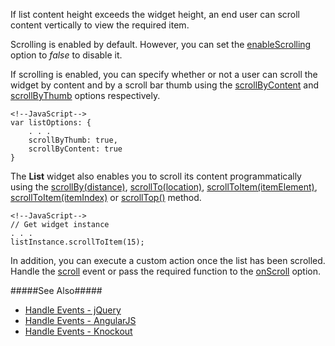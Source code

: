 If list content height exceeds the widget height, an end user can scroll content vertically to view the required item.

Scrolling is enabled by default. However, you can set the [enableScrolling](/api-reference/10%20UI%20Widgets/dxList/1%20Configuration/scrollingEnabled.md '/Documentation/ApiReference/UI_Widgets/dxList/Configuration/#scrollingEnabled') option to *false* to disable it.

If scrolling is enabled, you can specify whether or not a user can scroll the widget by content and by a scroll bar thumb using the [scrollByContent](/api-reference/10%20UI%20Widgets/dxList/1%20Configuration/scrollByContent.md '/Documentation/ApiReference/UI_Widgets/dxList/Configuration/#scrollByContent') and [scrollByThumb](/api-reference/10%20UI%20Widgets/dxList/1%20Configuration/scrollByThumb.md '/Documentation/ApiReference/UI_Widgets/dxList/Configuration/#scrollByThumb') options respectively.

    <!--JavaScript-->
    var listOptions: {
        . . .
        scrollByThumb: true,
        scrollByContent: true
    }

The **List** widget also enables you to scroll its content programmatically using the [scrollBy(distance)](/api-reference/10%20UI%20Widgets/dxList/3%20Methods/scrollBy(distance).md '/Documentation/ApiReference/UI_Widgets/dxList/Methods/#scrollBydistance'), [scrollTo(location)](/api-reference/10%20UI%20Widgets/dxList/3%20Methods/scrollTo(location).md '/Documentation/ApiReference/UI_Widgets/dxList/Methods/#scrollTolocation'), [scrollToItem(itemElement)](/api-reference/10%20UI%20Widgets/dxList/3%20Methods/scrollToItem(itemElement).md '/Documentation/ApiReference/UI_Widgets/dxList/Methods/#scrollToItemitemElement'), [scrollToItem(itemIndex)](/api-reference/10%20UI%20Widgets/dxList/3%20Methods/scrollToItem(itemIndex).md '/Documentation/ApiReference/UI_Widgets/dxList/Methods/#scrollToItemitemIndex') or [scrollTop()](/api-reference/10%20UI%20Widgets/dxList/3%20Methods/scrollTop().md '/Documentation/ApiReference/UI_Widgets/dxList/Methods/#scrollTop') method.

    <!--JavaScript-->
    // Get widget instance
    . . .
    listInstance.scrollToItem(15);

In addition, you can execute a custom action once the list has been scrolled. Handle the [scroll](/api-reference/10%20UI%20Widgets/dxList/4%20Events/scroll.md '/Documentation/ApiReference/UI_Widgets/dxList/Events/#scroll') event or pass the required function to the [onScroll](/api-reference/10%20UI%20Widgets/dxList/1%20Configuration/onScroll.md '/Documentation/ApiReference/UI_Widgets/dxList/Configuration/#onScroll') option.

#####See Also#####
- [Handle Events - jQuery](/concepts/10%20UI%20Widgets/0%20Basics/10%20Widget%20Basics%20-%20jQuery/15%20Handle%20Events.md '/Documentation/Guide/UI_Widgets/Basics/Widget_Basics_-_jQuery/#Handle_Events')
- [Handle Events - AngularJS](/concepts/10%20UI%20Widgets/0%20Basics/20%20Widget%20Basics%20-%20AngularJS/15%20Handle%20Events.md '/Documentation/Guide/UI_Widgets/Basics/Widget_Basics_-_AngularJS/#Handle_Events')
- [Handle Events - Knockout](/concepts/10%20UI%20Widgets/0%20Basics/25%20Widget%20Basics%20-%20Knockout/15%20Handle%20Events.md '/Documentation/Guide/UI_Widgets/Basics/Widget_Basics_-_Knockout/#Handle_Events')
